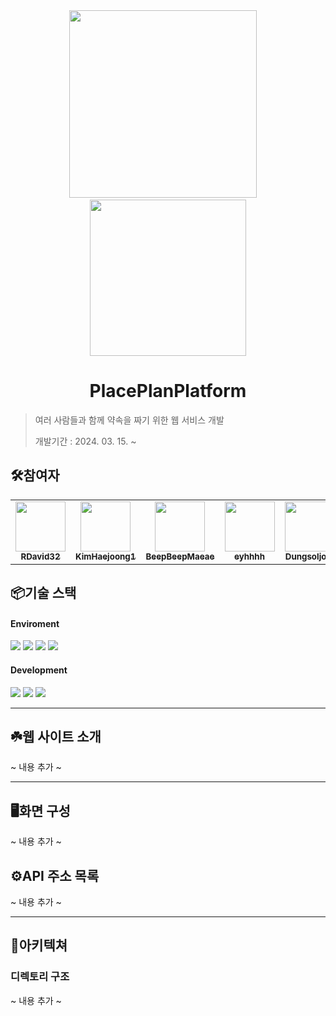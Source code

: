 <div align="center">
<img src="https://avatars.githubusercontent.com/u/165244431?s=200&v=4" alt="" width="300"/> &nbsp;&nbsp;&nbsp;
<img src="https://file.notion.so/f/f/815f0614-d964-4245-ad78-57e0d1805929/185b120d-5c6f-4f0e-bfe8-841ef0d66e8e/Untitled.png?id=1a7ed9cf-b517-4d7f-870e-6d443b78b675&table=block&spaceId=815f0614-d964-4245-ad78-57e0d1805929&expirationTimestamp=1715695200000&signature=rmY-uhgg0IZH0TDFDD_1wmN12aKuAH83ANEIGRE-HMY&downloadName=Untitled.png" alt="" width="250"/>
</div>

# <div align="center">PlacePlanPlatform</div>

> 여러 사람들과 함께 약속을 짜기 위한 웹 서비스 개발
>
> 개발기간 : 2024. 03. 15. ~

## 🛠️참여자

<table>
<tr>
<td align="center">
<a href="https://github.com/RDavid32">
<img src="https://avatars.githubusercontent.com/u/114576793?v=4" width="80" alt=""/>
<br />
<sub><b>RDavid32</b></sub>
</a>
<br />
</td>
<td align="center">
<a href="https://github.com/KimHaejoong1">
<img src="https://avatars.githubusercontent.com/u/128127416?v=4" width="80" alt=""/>
<br />
<sub><b>KimHaejoong1</b></sub>
</a>
<br />
</td>
<td align="center">
<a href="https://github.com/BeepBeepMaeae">
<img src="https://avatars.githubusercontent.com/u/137674190?v=4" width="80" alt=""/>
<br />
<sub><b>BeepBeepMaeae</b></sub>
</a>
<br />
</td>
<td align="center">
<a href="https://github.com/eyhhhh">
<img src="https://avatars.githubusercontent.com/u/152369945?v=4" width="80" alt=""/>
<br />
<sub><b>eyhhhh</b></sub>
</a>
<br />
</td>
<td align="center">
<a href="https://github.com/Dungsoljoly">
<img src="https://avatars.githubusercontent.com/u/132836281?v=4" width="80" alt=""/>
<br />
<sub><b>Dungsoljoly</b></sub>
</a>
<br />
</td>
<td align="center">
<a href="https://github.com/choiinho1">
<img src="https://avatars.githubusercontent.com/u/127065971?v=4" width="80" alt=""/>
<br />
<sub><b>choiinho1</b></sub>
</a>
<br />
</td>
</tr>
</table>

## 📦기술 스택

#### Enviroment

<img src="https://img.shields.io/badge/visual_studio_code-007ACC?style=for-the-badge&logo=visualstudiocode&logoColor=white"> <img src="https://img.shields.io/badge/git-F05032?style=for-the-badge&logo=git&logoColor=white"> <img src="https://img.shields.io/badge/github-181717?style=for-the-badge&logo=github&logoColor=white"> <img src="https://img.shields.io/badge/figma-F24E1E?style=for-the-badge&logo=figma&logoColor=white">

#### Development

<img src="https://img.shields.io/badge/tailwindcss-06B6D4?style=for-the-badge&logo=tailwindcss&logoColor=white"> <img src="https://img.shields.io/badge/justpy-40AEF0?style=for-the-badge&logo=justpy&logoColor=white"> <img src="https://img.shields.io/badge/fastapi-009688?style=for-the-badge&logo=fastapi&logoColor=white">

---

## ☘️웹 사이트 소개

~ 내용 추가 ~

---

## 🖥️화면 구성

~ 내용 추가 ~

## ⚙️API 주소 목록

~ 내용 추가 ~

---

## 📂아키텍쳐

### 디렉토리 구조

~ 내용 추가 ~
